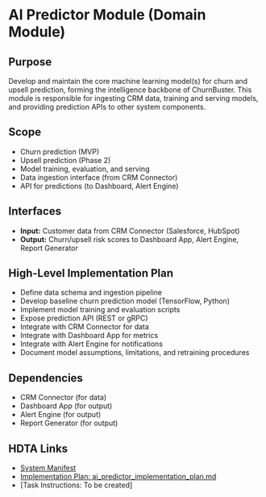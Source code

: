 # AI Predictor Module (Domain Module)

## Purpose
Develop and maintain the core machine learning model(s) for churn and upsell prediction, forming the intelligence backbone of ChurnBuster. This module is responsible for ingesting CRM data, training and serving models, and providing prediction APIs to other system components.

## Scope
- Churn prediction (MVP)
- Upsell prediction (Phase 2)
- Model training, evaluation, and serving
- Data ingestion interface (from CRM Connector)
- API for predictions (to Dashboard, Alert Engine)

## Interfaces
- **Input:** Customer data from CRM Connector (Salesforce, HubSpot)
- **Output:** Churn/upsell risk scores to Dashboard App, Alert Engine, Report Generator

## High-Level Implementation Plan
- Define data schema and ingestion pipeline
- Develop baseline churn prediction model (TensorFlow, Python)
- Implement model training and evaluation scripts
- Expose prediction API (REST or gRPC)
- Integrate with CRM Connector for data
- Integrate with Dashboard App for metrics
- Integrate with Alert Engine for notifications
- Document model assumptions, limitations, and retraining procedures

## Dependencies
- CRM Connector (for data)
- Dashboard App (for output)
- Alert Engine (for output)
- Report Generator (for output)

## HDTA Links
- [System Manifest](../cline_docs/system_manifest.md)
- [Implementation Plan: ai_predictor_implementation_plan.md](ai_predictor_implementation_plan.md)
- [Task Instructions: To be created]
